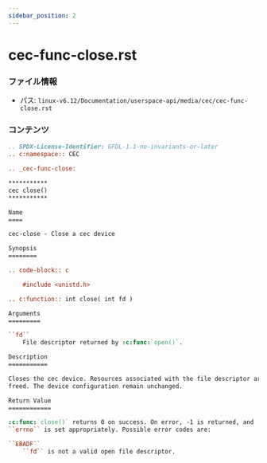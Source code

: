 ```yaml
---
sidebar_position: 2
---
```

# cec-func-close.rst

### ファイル情報

- パス: `linux-v6.12/Documentation/userspace-api/media/cec/cec-func-close.rst`

### コンテンツ

```rst
.. SPDX-License-Identifier: GFDL-1.1-no-invariants-or-later
.. c:namespace:: CEC

.. _cec-func-close:

***********
cec close()
***********

Name
====

cec-close - Close a cec device

Synopsis
========

.. code-block:: c

    #include <unistd.h>

.. c:function:: int close( int fd )

Arguments
=========

``fd``
    File descriptor returned by :c:func:`open()`.

Description
===========

Closes the cec device. Resources associated with the file descriptor are
freed. The device configuration remain unchanged.

Return Value
============

:c:func:`close()` returns 0 on success. On error, -1 is returned, and
``errno`` is set appropriately. Possible error codes are:

``EBADF``
    ``fd`` is not a valid open file descriptor.

```
